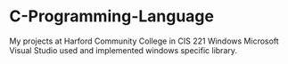 # C-Programming-Language
My projects at Harford Community College in CIS 221
Windows Microsoft Visual Studio used and implemented windows specific library. 
